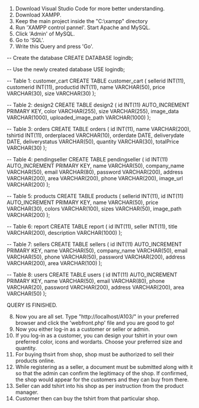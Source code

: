 1. Download Visual Studio Code for more better understanding.
2. Download XAMPP.
3. Keep the main project inside the "C:\xampp" directory
4. Run 'XAMPP control pannel'. Start Apache and MySQL.
5. Click 'Admin' of MySQL.
6. Go to 'SQL'.
7. Write this Query and press 'Go'.

-- Create the database
CREATE DATABASE logindb;

-- Use the newly created database
USE logindb;

-- Table 1: customer_cart
CREATE TABLE customer_cart (
    sellerid INT(11),
    customerid INT(11),
    productid INT(11),
    name VARCHAR(50),
    price VARCHAR(30),
    size VARCHAR(30)
);

-- Table 2: design2
CREATE TABLE design2 (
    id INT(11) AUTO_INCREMENT PRIMARY KEY,
    color VARCHAR(255),
    size VARCHAR(255),
    image_data VARCHAR(1000),
    uploaded_image_path VARCHAR(1000)
);

-- Table 3: orders
CREATE TABLE orders (
    id INT(11),
    name VARCHAR(200),
    tshirtid INT(11),
    orderplaced VARCHAR(10),
    orderdate DATE,
    deliverydate DATE,
    deliverystatus VARCHAR(50),
    quantity VARCHAR(30),
    totalPrice VARCHAR(30)
);

-- Table 4: pendingseller
CREATE TABLE pendingseller (
    id INT(11) AUTO_INCREMENT PRIMARY KEY,
    name VARCHAR(50),
    company_name VARCHAR(50),
    email VARCHAR(80),
    password VARCHAR(200),
    address VARCHAR(200),
    area VARCHAR(200),
    phone VARCHAR(200),
    image_url VARCHAR(200)
);

-- Table 5: products
CREATE TABLE products (
    sellerid INT(11),
    id INT(11) AUTO_INCREMENT PRIMARY KEY,
    name VARCHAR(50),
    price VARCHAR(30),
    colors VARCHAR(100),
    sizes VARCHAR(50),
    image_path VARCHAR(200)
);

-- Table 6: report
CREATE TABLE report (
    id INT(11),
    seller INT(11),
    title VARCHAR(200),
    description VARCHAR(1000)
);

-- Table 7: sellers
CREATE TABLE sellers (
    id INT(11) AUTO_INCREMENT PRIMARY KEY,
    name VARCHAR(50),
    company_name VARCHAR(50),
    email VARCHAR(50),
    phone VARCHAR(50),
    password VARCHAR(200),
    address VARCHAR(200),
    area VARCHAR(100)
);

-- Table 8: users
CREATE TABLE users (
    id INT(11) AUTO_INCREMENT PRIMARY KEY,
    name VARCHAR(50),
    email VARCHAR(80),
    phone VARCHAR(20),
    password VARCHAR(200),
    address VARCHAR(200),
    area VARCHAR(50)
);



QUERY IS FINISHED.

8. Now you are all set. Type "http://localhost/A103/" in your preferred browser and click the 'webfront.php' file and you are good to go!
9. Now you either log-in as a customer or seller or admin.
10. If you log-in as a customer, you can design your tshirt in your own preferred color, icons and wordarts. Choose your preferred size and quantity.
11. For buying thsirt from shop, shop must be authorized to sell their products online.
12. While registering as a seller, a document must be submitted along with it so that the admin can confirm the legitimacy of the shop. If confirmed, the shop would appear for the customers and they can buy from there.
13. Seller can add tshirt into his shop as per instruction from the product manager.
14. Customer then can buy the tshirt from that particular shop. 
